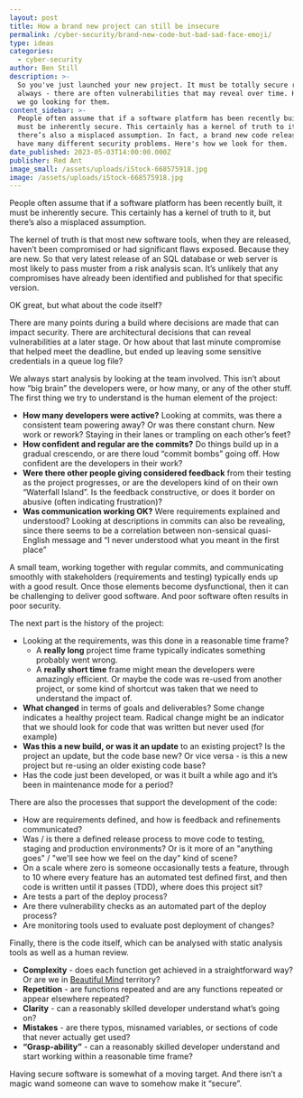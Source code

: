 ```yaml
---
layout: post
title: How a brand new project can still be insecure
permalink: /cyber-security/brand-new-code-but-bad-sad-face-emoji/
type: ideas
categories:
  - cyber-security
author: Ben Still
description: >-
  So you've just launched your new project. It must be totally secure right? Not
  always - there are often vulnerabilities that may reveal over time. Here's how
  we go looking for them.
content_sidebar: >-
  People often assume that if a software platform has been recently built, it
  must be inherently secure. This certainly has a kernel of truth to it, but
  there’s also a misplaced assumption. In fact, a brand new code release can
  have many different security problems. Here's how we look for them.
date_published: 2023-05-03T14:00:00.000Z
publisher: Red Ant
image_small: /assets/uploads/iStock-668575918.jpg
image: /assets/uploads/iStock-668575918.jpg
---
```


People often assume that if a software platform has been recently built, it must be inherently secure. This certainly has a kernel of truth to it, but there’s also a misplaced assumption.

The kernel of truth is that most new software tools, when they are released, haven’t been compromised or had significant flaws exposed. Because they are new. So that very latest release of an SQL database or web server is most likely to pass muster from a risk analysis scan. It’s unlikely that any compromises have already been identified and published for that specific version.

OK great, but what about the code itself?

There are many points during a build where decisions are made that can impact security. There are architectural decisions that can reveal vulnerabilities at a later stage. Or how about that last minute compromise that helped meet the deadline, but ended up leaving some sensitive credentials in a queue log file?

We always start analysis by looking at the team involved. This isn’t about how “big brain” the developers were, or how many, or any of the other stuff. The first thing we try to understand is the human element of the project:

* **How many developers were active?** Looking at commits, was there a consistent team powering away? Or was there constant churn. New work or rework? Staying in their lanes or trampling on each other’s feet?
* **How confident and regular are the commits?** Do things build up in a gradual crescendo, or are there loud “commit bombs” going off. How confident are the developers in their work? 
* **Were there other people giving considered feedback** from their testing as the project progresses, or are the developers kind of on their own “Waterfall Island”. Is the feedback constructive, or does it border on abusive (often indicating frustration)?
* **Was communication working OK?** Were requirements explained and understood? Looking at descriptions in commits can also be revealing, since there seems to be a correlation between non-sensical quasi-English message and “I never understood what you meant in the first place”

A small team, working together with regular commits, and communicating smoothly with stakeholders (requirements and testing) typically ends up with a good result. Once those elements become dysfunctional, then it can be challenging to deliver good software. And poor software often results in poor security.

The next part is the history of the project:

* Looking at the requirements, was this done in a reasonable time frame? 
  * A **really long** project time frame typically indicates something probably went wrong.
  * A **really short time** frame might mean the developers were amazingly efficient. Or maybe the code was re-used from another project, or some kind of shortcut was taken that we need to understand the impact of.
* **What changed** in terms of goals and deliverables? Some change indicates a healthy project team. Radical change might be an indicator that we should look for code that was written but never used (for example)
* **Was this a new build, or was it an update** to an existing project? Is the project an update, but the code base new? Or vice versa - is this a new project but re-using an older existing code base?
* Has the code just been developed, or was it built a while ago and it’s been in maintenance mode for a period?

There are also the processes that support the development of the code:

* How are requirements defined, and how is feedback and refinements communicated?
* Was / is there a defined release process to move code to testing, staging and production environments? Or is it more of an "anything goes" / "we'll see how we feel on the day" kind of scene?
* On a scale where zero is someone occasionally tests a feature, through to 10 where every feature has an automated test defined first, and then code is written until it passes (TDD), where does this project sit?
* Are tests a part of the deploy process?
* Are there vulnerability checks as an automated part of the deploy process?
* Are monitoring tools used to evaluate post deployment of changes?

Finally, there is the code itself, which can be analysed with static analysis tools as well as a human review.

* **Complexity** - does each function get achieved in a straightforward way? Or are we in [Beautiful Mind](https://gfycat.com/enlighteneddarlingcreature) territory?
* **Repetition** - are functions repeated and are any functions repeated or appear elsewhere repeated?
* **Clarity** - can a reasonably skilled developer understand what’s going on?
* **Mistakes** - are there typos, misnamed variables, or sections of code that never actually get used?
* **“Grasp-ability”** - can a reasonably skilled developer understand and start working within a reasonable time frame?

Having secure software is somewhat of a moving target. And there isn’t a magic wand someone can wave to somehow make it “secure”. 
